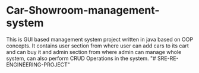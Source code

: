 # Car-Showroom-management-system
 This is GUI based management system project written in java based on OOP concepts. It contains user section from where user can add cars to its cart and can buy it and admin section from where admin can manage whole system, can also perform CRUD Operations in the system.
"# SRE-RE-ENGINEERING-PROJECT" 
